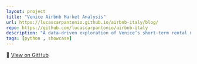 ```yaml
---
layout: project
title: "Venice Airbnb Market Analysis"
url: https://lucascarpantonio.github.io/airbnb-italy/blog/
repo: https://github.com/lucascarpantonio/airbnb-italy
description: "A data-driven exploration of Venice’s short-term rental market, revealing how price patterns and host behavior influence the dynamics of Airbnb listings across the city"
tags: [python , showcase]
---
```


🔗 [View on GitHub](https://github.com/lucascarpantonio/airbnb-italy)
